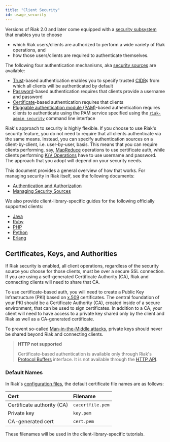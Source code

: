 ```yaml
---
title: "Client Security"
id: usage_security
---
```


Versions of Riak 2.0 and later come equipped with a [security subsystem](/riak/kv/2.2.3/using/security/basics) that enables you to choose

* which Riak users/clients are authorized to perform a wide variety of
  Riak operations, and
* how those users/clients are required to authenticate themselves.

The following four authentication mechanisms, aka [security sources](/riak/kv/2.2.3/using/security/managing-sources/) are available:

* [Trust](/riak/kv/2.2.3/using/security/managing-sources/#trust-based-authentication)-based
  authentication enables you to specify trusted
  [CIDR](http://en.wikipedia.org/wiki/Classless_Inter-Domain_Routing)s
  from which all clients will be authenticated by default
* [Password](/riak/kv/2.2.3/using/security/managing-sources/#password-based-authentication)-based authentication requires
  that clients provide a username and password
* [Certificate](/riak/kv/2.2.3/using/security/managing-sources/#certificate-based-authentication)-based authentication
  requires that clients
* [Pluggable authentication module (PAM)](/riak/kv/2.2.3/using/security/managing-sources/#pam-based-authentication)-based authentication requires
  clients to authenticate using the PAM service specified using the
  [`riak-admin security`](/riak/kv/2.2.3/using/security/managing-sources/#managing-sources)
  command line interface

Riak's approach to security is highly flexible. If you choose to use
Riak's security feature, you do not need to require that all clients
authenticate via the same means. Instead, you can specify authentication
sources on a client-by-client, i.e. user-by-user, basis. This means that
you can require clients performing, say, [MapReduce](/riak/kv/2.2.3/developing/usage/mapreduce/)
operations to use certificate auth, while clients performing [K/V Operations](/riak/kv/2.2.3/developing/usage) have to use username and password. The approach
that you adopt will depend on your security needs.

This document provides a general overview of how that works. For
managing security in Riak itself, see the following documents:

* [Authentication and Authorization](/riak/kv/2.2.3/using/security/basics)
* [Managing Security Sources](/riak/kv/2.2.3/using/security/managing-sources/)

We also provide client-library-specific guides for the following
officially supported clients:

* [Java](/riak/kv/2.2.3/developing/usage/security/java)
* [Ruby](/riak/kv/2.2.3/developing/usage/security/ruby)
* [PHP](/riak/kv/2.2.3/developing/usage/security/php)
* [Python](/riak/kv/2.2.3/developing/usage/security/python)
* [Erlang](/riak/kv/2.2.3/developing/usage/security/erlang)

## Certificates, Keys, and Authorities

If Riak security is enabled, all client operations, regardless of the
security source you choose for those clients, must be over a secure SSL
connection. If you are using a self-generated Certificate Authority
(CA), Riak and connecting clients will need to share that CA.

To use certificate-based auth, you will need to create a Public Key
Infrastructure (PKI) based on
[x.509](http://en.wikipedia.org/wiki/X.509) certificates. The central
foundation of your PKI should be a Certificate Authority (CA), created
inside of a secure environment, that can be used to sign certificates.
In addition to a CA, your client will need to have access to a private
key shared only by the client and Riak as well as a CA-generated
certificate.

To prevent so-called [Man-in-the-Middle
attacks](http://en.wikipedia.org/wiki/Man-in-the-middle_attack), private
keys should never be shared beyond Riak and connecting clients.

> **HTTP not supported**
>
> Certificate-based authentication is available only through Riak's
[Protocol Buffers](/riak/kv/2.2.3/developing/api/protocol-buffers/) interface. It is not available through the
[HTTP API](/riak/kv/2.2.3/developing/api/http).

### Default Names

In Riak's [configuration files](/riak/kv/2.2.3/configuring/reference/#security), the
default certificate file names are as follows:

Cert | Filename
:----|:-------
Certificate authority (CA) | `cacertfile.pem`
Private key | `key.pem`
CA-generated cert | `cert.pem`

These filenames will be used in the client-library-specific tutorials.
